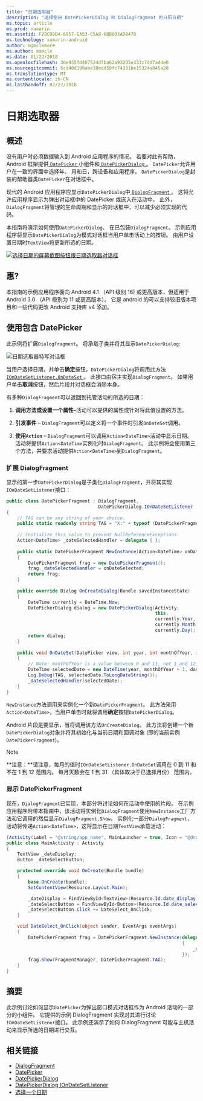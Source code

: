 ```yaml
---
title: "日期选取器"
description: "选择使用 DatePickerDialog 和 DialogFragment 的日历日期"
ms.topic: article
ms.prod: xamarin
ms.assetid: F2BCD8D4-8957-EA53-C5A8-6BB603ADB47B
ms.technology: xamarin-android
author: mgmclemore
ms.author: mamcle
ms.date: 01/22/2018
ms.openlocfilehash: 3de935fd407524d7ba62a93205e333c7dd7adde0
ms.sourcegitcommit: 6cd40d190abe38edd50fc74331be15324a845a28
ms.translationtype: MT
ms.contentlocale: zh-CN
ms.lasthandoff: 02/27/2018
---
```

# <a name="date-picker"></a>日期选取器

## <a name="overview"></a>概述

没有用户时必须数据输入到 Android 应用程序的情况。 若要对此有帮助，Android 框架提供[ `DatePicker` ](https://developer.xamarin.com/api/type/Android.Widget.DatePicker/)小组件和[ `DatePickerDialog` ](https://developer.xamarin.com/api/type/Android.App.DatePickerDialog/) 。 `DatePicker`允许用户在一致的界面中选择年、 月和日，跨设备和应用程序。 `DatePickerDialog`是封装的帮助器类`DatePicker`在对话框中。

现代的 Android 应用程序应显示`DatePickerDialog`中[ `DialogFragment` ](https://developer.xamarin.com/api/type/Android.App.DialogFragment/)。 这将允许应用程序显示为弹出对话框中的 DatePicker 或嵌入在活动中。 此外，`DialogFragment`将管理的生命周期和显示的对话框中，可以减少必须实现的代码。

本指南将演示如何使用`DatePickerDialog`、 在已包装`DialogFragment`。 示例应用程序将显示`DatePickerDialog`为模式对话框当用户单击活动上的按钮。 由用户设置日期时`TextView`将更新所选的日期。

[![选择日期的屏幕截图按钮跟日期选取器对话框](date-picker-images/image-01-sml.png)](date-picker-images/image-01.png)

## <a name="requirements"></a>惠?

本指南的示例应用程序面向 Android 4.1 （API 级别
16) 或更高版本，但适用于 Android 3.0 （API 级别为 11 或更高版本）。 它是 android 的可以支持较旧版本项目和一些代码更改 Android 支持库 v4 添加。

## <a name="using-the-datepicker"></a>使用包含 DatePicker

此示例将扩展`DialogFragment`。 将承载子类并将其显示`DatePickerDialog`:

![日期选取器特写对话框](date-picker-images/image-02.png)

当用户选择日期，并单击**确定**按钮，`DatePickerDialog`将调用此方法[ `IOnDateSetListener.OnDateSet` ](https://developer.xamarin.com/api/member/Android.App.DatePickerDialog+IOnDateSetListener.OnDateSet/p/Android.Widget.DatePicker/System.Int32/System.Int32/System.Int32/)。
此接口由宿主实现`DialogFragment`。 如果用户单击**取消**按钮，然后片段并对话框会消除本身。

有多种`DialogFragment`可以返回到托管活动的所选的日期：

1. **调用方法或设置一个属性**&ndash;活动可以提供的属性或针对将此值设置的方法。

2. **引发事件** &ndash; `DialogFragment`可以定义将一个事件时引发`OnDateSet`调用。

3. **使用`Action`**  &ndash; `DialogFragment`可以调用`Action<DateTime>`活动中显示日期。 活动将提供`Action<DateTime`实例化时`DialogFragment`。 此示例将会使用第三个方法，并要求活动提供`Action<DateTime>`到`DialogFragment`。


<a name="extending_dialogfragment" />

### <a name="extending-dialogfragment"></a>扩展 DialogFragment

显示的第一步`DatePickerDialog`是子类化`DialogFragment`，并将其实现`IOnDateSetListener`接口：

```csharp
public class DatePickerFragment : DialogFragment, 
                                  DatePickerDialog.IOnDateSetListener
{
    // TAG can be any string of your choice.
    public static readonly string TAG = "X:" + typeof (DatePickerFragment).Name.ToUpper();
    
    // Initialize this value to prevent NullReferenceExceptions.
    Action<DateTime> _dateSelectedHandler = delegate { };
    
    public static DatePickerFragment NewInstance(Action<DateTime> onDateSelected)
    {
        DatePickerFragment frag = new DatePickerFragment();
        frag._dateSelectedHandler = onDateSelected;
        return frag;
    }
    
    public override Dialog OnCreateDialog(Bundle savedInstanceState)
    {
        DateTime currently = DateTime.Now;
        DatePickerDialog dialog = new DatePickerDialog(Activity, 
                                                       this, 
                                                       currently.Year, 
                                                       currently.Month - 1,
                                                       currently.Day);
        return dialog;
    }
    
    public void OnDateSet(DatePicker view, int year, int monthOfYear, int dayOfMonth)
    {
        // Note: monthOfYear is a value between 0 and 11, not 1 and 12!
        DateTime selectedDate = new DateTime(year, monthOfYear + 1, dayOfMonth);
        Log.Debug(TAG, selectedDate.ToLongDateString());
        _dateSelectedHandler(selectedDate);
    }
}
```

`NewInstance`方法调用来实例化一个新`DatePickerFragment`。 此方法采用`Action<DateTime>`，当用户单击时就将调用**确定**按钮`DatePickerDialog`。

Android 片段是要显示，当将调用该方法`OnCreateDialog`。 此方法将创建一个新`DatePickerDialog`对象并将其初始化与当前日期和回调对象 (即的当前实例`DatePickerFragment`)。


> [!NOTE]
> **注意：**请注意，每月的值时`IOnDateSetListener.OnDateSet`调用在 0 到 11 和不在 1 到 12 范围内。 每月天数会在 1 到 31 （具体取决于已选择月份） 范围内。


<a name="date_picker_fragment" />

### <a name="showing-the-datepickerfragment"></a>显示 DatePickerFragment

现在，`DialogFragment`已实现，本部分将讨论如何在活动中使用的片段。 在示例应用程序附带本指南中，该活动将实例化`DialogFragment`使用`NewInstance`工厂方法和它调用的然后显示`DialogFragment.Show`。 实例化一部分`DialogFragment`，活动将传递`Action<DateTime>`，这将显示在日期`TextView`承载活动：

```csharp
[Activity(Label = "@string/app_name", MainLauncher = true, Icon = "@drawable/icon")]
public class MainActivity : Activity
{
    TextView _dateDisplay;
    Button _dateSelectButton;

    protected override void OnCreate(Bundle bundle)
    {
        base.OnCreate(bundle);
        SetContentView(Resource.Layout.Main);

        _dateDisplay = FindViewById<TextView>(Resource.Id.date_display);
        _dateSelectButton = FindViewById<Button>(Resource.Id.date_select_button);
        _dateSelectButton.Click += DateSelect_OnClick;
    }

    void DateSelect_OnClick(object sender, EventArgs eventArgs)
    {
        DatePickerFragment frag = DatePickerFragment.NewInstance(delegate(DateTime time)
                                                                 {
                                                                     _dateDisplay.Text = time.ToLongDateString();
                                                                 });
        frag.Show(FragmentManager, DatePickerFragment.TAG);
    }
}
```

<a name="summary" />

## <a name="summary"></a>摘要

此示例讨论如何显示`DatePicker`为弹出窗口模式对话框作为 Android 活动的一部分的小组件。 它提供的示例 DialogFragment 实现对其进行讨论`IOnDateSetListener`接口。 此示例还演示了如何 DialogFragment 可能与主机活动来显示所选的日期进行交互。


## <a name="related-links"></a>相关链接

- [DialogFragment](https://developer.xamarin.com/api/type/Android.App.DialogFragment/)
- [DatePicker](https://developer.xamarin.com/api/type/Android.Widget.DatePicker/)
- [DatePickerDialog](https://developer.xamarin.com/api/type/Android.App.DatePickerDialog/)
- [DatePickerDialog.IOnDateSetListener](https://developer.xamarin.com/api/type/Android.App.DatePickerDialog+IOnDateSetListener/)
- [选择一个日期](https://github.com/xamarinhttps://developer.xamarin.com/recipes/tree/master/android/controls/datepicker/select_a_date)
